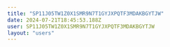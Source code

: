 ```yaml
---
title: "SP11J05TW1Z0X1SMR9N7T1GYJXPQTF3MDAKBGYTJW"
date: 2024-07-21T18:45:53.188Z
user: SP11J05TW1Z0X1SMR9N7T1GYJXPQTF3MDAKBGYTJW
layout: "users"
---
```

    